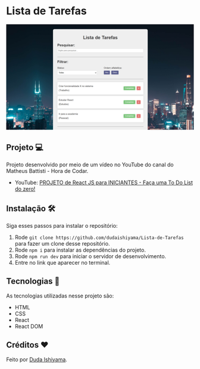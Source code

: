 # Lista de Tarefas
![preview](./preview/Lista-de-Tarefas.png)

## Projeto 💻
Projeto desenvolvido por meio de um vídeo no YouTube do canal do Matheus Battisti - Hora de Codar.
- YouTube: [PROJETO de React JS para INICIANTES - Faça uma To Do List do zero!](https://youtu.be/YVEVrigByKY?si=0tqICnI3-GhnEWwh)

## Instalação 🛠
Siga esses passos para instalar o repositório:
1. Rode `git clone https://github.com/dudaishiyama/Lista-de-Tarefas` para fazer um clone desse repositório.
2. Rode `npm i` para instalar as dependências do projeto.
3. Rode `npm run dev` para iniciar o servidor de desenvolvimento.
4. Entre no link que aparecer no terminal.

## Tecnologias 🚀
As tecnologias utilizadas nesse projeto são:
- HTML
- CSS
- React
- React DOM

## Créditos ❤️
Feito por [Duda Ishiyama](https://github.com/dudaishiyama/).